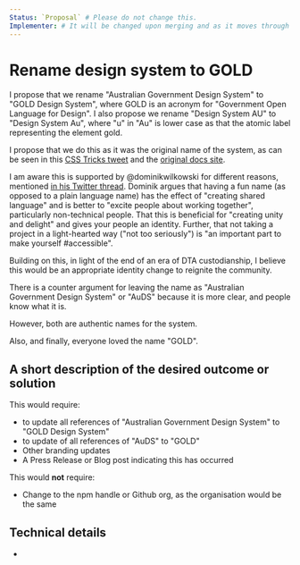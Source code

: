 ```yaml
---
Status: `Proposal` # Please do not change this.
Implementer: # It will be changed upon merging and as it moves through the RFC stages
---
```


# Rename design system to GOLD

I propose that we rename "Australian Government Design System" to "GOLD Design System", where GOLD is an acronym for "Government Open Language for Design". I also propose we rename "Design System AU" to "Design System Au", where "u" in "Au" is lower case as that the atomic label representing the element gold. 

I propose that we do this as it was the original name of the system, as can be seen in this [CSS Tricks tweet](https://mobile.twitter.com/css/status/970805659842134016) and the [original docs site](https://trevorbrennan.com/cv/gold). 

I am aware this is supported by @dominikwilkowski for different reasons, mentioned [in his Twitter thread](https://twitter.com/wilkowskidom/status/1426350990446399490?s=20). Dominik argues that having a fun name (as opposed to a plain language name) has the effect of "creating shared language" and is better to "excite people about working together", particularly non-technical people. That this is beneficial for "creating unity and delight" and gives your people an identity. Further, that not taking a project in a light-hearted way ("not too seriously") is "an important part to make yourself #accessible".

Building on this, in light of the end of an era of DTA custodianship, I believe this would be an appropriate identity change to reignite the community.    

There is a counter argument for leaving the name as "Australian Government Design System" or "AuDS" because it is more clear, and people know what it is.  

However, both are authentic names for the system.

Also, and finally, everyone loved the name "GOLD".

## A short description of the desired outcome or solution

This would require:  
* to update all references of "Australian Government Design System" to "GOLD Design System"
* to update of all references of "AuDS" to "GOLD"
* Other branding updates
* A Press Release or Blog post indicating this has occurred

This would **not** require: 
* Change to the npm handle or Github org, as the organisation would be the same 

## Technical details

-
